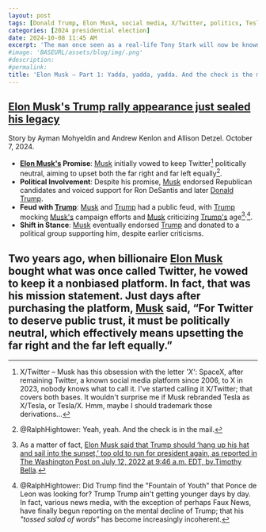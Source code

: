 ```yaml
---
layout: post
tags: [Donald Trump, Elon Musk, social media, X/Twitter, politics, Tesla, National Highway Traffic Safety Administration (NHTSA)]
categories: [2024 presidential election]
date: 2024-10-08 11:45 AM
excerpt: 'The man once seen as a real-life Tony Stark will now be known as the man who traded in his reputation and self-professed principles to bend the knee to Trump.'
#image: 'BASEURL/assets/blog/img/.png'
#description:
#permalink:
title: 'Elon Musk – Part 1: Yadda, yadda, yadda. And the check is the mail'
---
```



## [Elon Musk's Trump rally appearance just sealed his legacy](https://www.msnbc.com/top-stories/latest/elon-musk-donald-trump-butler-rally-endorsement-rcna174314)

Story by Ayman Mohyeldin and Andrew Kenlon and Allison Detzel. October 7, 2024.

- **[Elon Musk's](https://x.com/elonmusk) Promise**: [Musk](https://x.com/elonmusk) initially vowed to keep Twitter[^11] politically neutral, aiming to upset both the far right and far left equally[^12].
- **Political Involvement**: Despite his promise, [Musk](https://x.com/elonmusk) endorsed Republican candidates and voiced support for Ron DeSantis and later [Donald Trump](https://x.com/realdonaldtrump).
- **Feud with [Trump](https://x.com/realdonaldtrump)**: [Musk](https://x.com/elonmusk) and [Trump](https://x.com/realdonaldtrump) had a public feud, with [Trump](https://x.com/realdonaldtrump) mocking [Musk's](https://x.com/elonmusk) campaign efforts and [Musk](https://x.com/elonmusk) criticizing [Trump's](https://x.com/realdonaldtrump) age[^13]<sup>,</sup>[^14].
- **Shift in Stance**: [Musk](https://x.com/elonmusk) eventually endorsed [Trump](https://x.com/realdonaldtrump) and donated to a political group supporting him, despite earlier criticisms.

Two years ago, when billionaire [Elon Musk](https://x.com/elonmusk) bought what was once called Twitter, he vowed to keep it a nonbiased platform. In fact, that was his mission statement. Just days after purchasing the platform, [Musk](https://x.com/elonmusk) said, “For Twitter to deserve public trust, it must be politically neutral, which effectively means upsetting the far right and the far left equally.”
- 
[^11]: X/Twitter – Musk has this obsession with the letter *'X'*: SpaceX, after remaining Twitter, a known social media platform since 2006, to X in 2023, nobody knows what to call it. I've started calling it X/Twitter; that covers both bases. It wouldn't surprise me if Musk rebranded Tesla as X/Tesla, or Tesla/X. Hmm, maybe I should trademark those derivations...
[^12]: @RalphHightower: Yeah, yeah. And the check is in the mail[^15].
[^13]: As a matter of fact, [Elon Musk said that Trump should ‘hang up his hat and sail into the sunset,’ too old to run for president again, as reported in The Washington Post on July 12, 2022 at 9:46 a.m. EDT, by.Timothy Bella](https://www.washingtonpost.com/politics/2022/07/12/elon-musk-trump-twitter-president-2024/).
[^14]: @RalphHightower: Did Trump find the "Fountain of Youth" that Ponce de Leon was looking for? Trump Trump ain't getting younger days by day. In fact, various news media, with the exception of perhaps Faux News, have finally begun reporting on the mental decline of Trump; that his *"tossed salad of words"* has become increasingly incoherent.
[^15]: *"The check is in the mail"* is a euphemism that often used in a dismissive or sarcastic context, suggesting that the speaker is avoiding responsibility or is unreliable.
